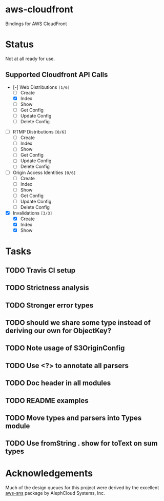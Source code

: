 # aws-cloudfront

Bindings for AWS CloudFront

# Status

Not at all ready for use.

## Supported Cloudfront API Calls

-   [-] Web Distributions <code>[1/6]</code>
    -   [ ] Create
    -   [X] Index
    -   [ ] Show
    -   [ ] Get Config
    -   [ ] Update Config
    -   [ ] Delete Config
-   [ ] RTMP Distributions <code>[0/6]</code>
    -   [ ] Create
    -   [ ] Index
    -   [ ] Show
    -   [ ] Get Config
    -   [ ] Update Config
    -   [ ] Delete Config
-   [ ] Origin Access Identities <code>[0/6]</code>
    -   [ ] Create
    -   [ ] Index
    -   [ ] Show
    -   [ ] Get Config
    -   [ ] Update Config
    -   [ ] Delete Config
-   [X] Invalidations <code>[3/3]</code>
    -   [X] Create
    -   [X] Index
    -   [X] Show

# Tasks


## TODO Travis CI setup

## TODO Strictness analysis

## TODO Stronger error types

## TODO should we share some type instead of deriving our own for ObjectKey?

## TODO Note usage of S3OriginConfig

## TODO Use <?> to annotate all parsers

## TODO Doc header in all modules

## TODO README examples

## TODO Move types and parsers into Types module

## TODO Use fromString . show for toText on sum types

# Acknowledgements

Much of the design queues for this project were derived by the
excellent [aws-sns](https://github.com/alephcloud/hs-aws-sns) package by AlephCloud Systems, Inc.
